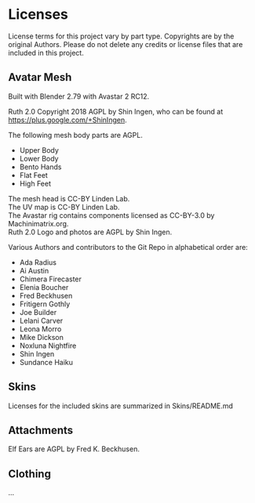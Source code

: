 # Licenses

License terms for this project vary by part type. Copyrights are by the original Authors. Please do not delete any credits or license files that are included in this project.    

## Avatar Mesh

Built with Blender 2.79 with Avastar 2 RC12.

Ruth 2.0 Copyright 2018 AGPL by Shin Ingen, who can be found at https://plus.google.com/+ShinIngen. 

The following mesh body parts are AGPL.

* Upper Body  
* Lower Body  
* Bento Hands  
* Flat Feet  
* High Feet  

The mesh head is CC-BY Linden Lab.  
The UV map is CC-BY Linden Lab.  
The Avastar rig contains components licensed as CC-BY-3.0 by Machinimatrix.org.  
Ruth 2.0 Logo and photos are AGPL by Shin Ingen.  

Various Authors and contributors to the Git Repo in alphabetical order are:

* Ada Radius
* Ai Austin
* Chimera Firecaster
* Elenia Boucher
* Fred Beckhusen
* Fritigern Gothly
* Joe Builder
* Lelani Carver
* Leona Morro
* Mike Dickson
* Noxluna Nightfire
* Shin Ingen
* Sundance Haiku 

## Skins

Licenses for the included skins are summarized in Skins/README.md

## Attachments

Elf Ears are AGPL by Fred K. Beckhusen.

## Clothing

...

